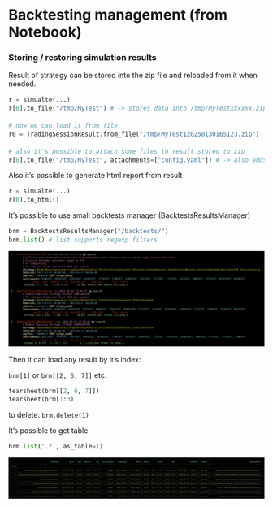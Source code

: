 # Backtesting management (from Notebook)

### Storing / restoring simulation results

Result of strategy can be stored into the zip file and reloaded from it when needed.

```python
r = simualte(...)
r[0].to_file("/tmp/MyTest") # -> stores data into /tmp/MyTestxxxxxx.zip, xx - timestamp

# now we can load it from file
r0 = TradingSessionResult.from_file("/tmp/MyTest120250130165123.zip")

# also it's possible to attach some files to result stored to zip
r[0].to_file("/tmp/MyTest", attachments=["config.yaml"]) # -> also adds config.yaml to zip
```

Also it’s possible to generate html report from result

```python
r = simualte(...)
r[0].to_html()
```

It’s possible to use small backtests manager (BacktestsResultsManager)

```python
brm = BacktestsResultsManager("/backtests/")
brm.list() # list supports regexp filters 
```
![Backtests Results Manager](../assets/brm.png)

Then it can load any result by it’s index:

`brm[1]` or `brm[[2, 6, 7]]` etc.

```python
tearsheet(brm[[2, 6, 7]])
tearsheet(brm[1:3)
```

to delete: `brm.delete(1)`

It’s possible to get table
```python
brm.list('.*', as_table=1)
```
![Backtest Result Table](../assets/brm-table.png)
